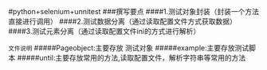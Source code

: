 #python+selenium+unnitest
###撰写要点
####1.测试对象封装（封装一个方法直接进行调用）
####2.测试数据分离（通过读取配置文件方式获取数据）
####3.测试元素分离（通过读取配置文件ini的方式进行解析）

```文件说明```
#####Pageobject:主要存放 测试对象
#####example:主要存放测试脚本
#####until:主要存放常用的方法,读取配置文件，解析字符串等常用的方法


